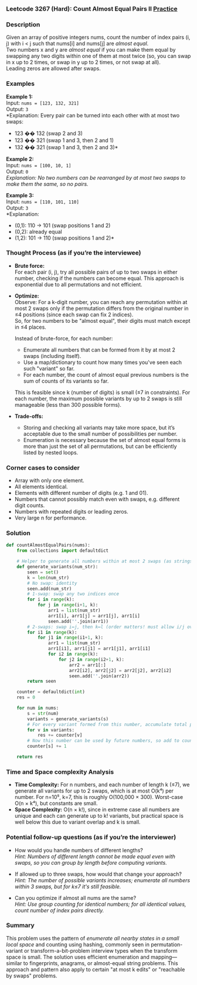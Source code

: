 ### Leetcode 3267 (Hard): Count Almost Equal Pairs II [Practice](https://leetcode.com/problems/count-almost-equal-pairs-ii)

### Description  
Given an array of positive integers nums, count the number of index pairs (i, j) with i < j such that nums[i] and nums[j] are *almost equal*.  
Two numbers x and y are *almost equal* if you can make them equal by swapping any two digits within one of them at most twice (so, you can swap in x up to 2 times, or swap in y up to 2 times, or not swap at all).  
Leading zeros are allowed after swaps.

### Examples  

**Example 1:**  
Input: `nums = [123, 132, 321]`  
Output: `3`  
*Explanation: Every pair can be turned into each other with at most two swaps:  
- 123 �� 132 (swap 2 and 3)  
- 123 �� 321 (swap 1 and 3, then 2 and 1)  
- 132 �� 321 (swap 1 and 3, then 2 and 3)*

**Example 2:**  
Input: `nums = [100, 10, 1]`  
Output: `0`  
*Explanation: No two numbers can be rearranged by at most two swaps to make them the same, so no pairs.*

**Example 3:**  
Input: `nums = [110, 101, 110]`  
Output: `3`  
*Explanation:  
- (0,1): 110 → 101 (swap positions 1 and 2)  
- (0,2): already equal  
- (1,2): 101 → 110 (swap positions 1 and 2)*


### Thought Process (as if you’re the interviewee)  
- **Brute force:**  
  For each pair (i, j), try all possible pairs of up to two swaps in either number, checking if the numbers can become equal. This approach is exponential due to all permutations and not efficient.

- **Optimize:**  
  Observe: For a k-digit number, you can reach any permutation within at most 2 swaps only if the permutation differs from the original number in ≤4 positions (since each swap can fix 2 indices).  
  So, for two numbers to be "almost equal", their digits must match except in ≤4 places.  

  Instead of brute-force, for each number:
  - Enumerate all numbers that can be formed from it by at most 2 swaps (including itself).
  - Use a map/dictionary to count how many times you've seen each such "variant" so far.
  - For each number, the count of almost equal previous numbers is the sum of counts of its variants so far.

  This is feasible since k (number of digits) is small (≤7 in constraints). For each number, the maximum possible variants by up to 2 swaps is still manageable (less than 300 possible forms).

- **Trade-offs:**  
  - Storing and checking all variants may take more space, but it’s acceptable due to the small number of possibilities per number.
  - Enumeration is necessary because the set of almost equal forms is more than just the set of all permutations, but can be efficiently listed by nested loops.


### Corner cases to consider  
- Array with only one element.
- All elements identical.
- Elements with different number of digits (e.g. 1 and 01).
- Numbers that cannot possibly match even with swaps, e.g. different digit counts.
- Numbers with repeated digits or leading zeros.
- Very large n for performance.


### Solution

```python
def countAlmostEqualPairs(nums):
    from collections import defaultdict

    # Helper to generate all numbers within at most 2 swaps (as strings)
    def generate_variants(num_str):
        seen = set()
        k = len(num_str)
        # No swap: identity
        seen.add(num_str)
        # 1-swap: swap any two indices once
        for i in range(k):
            for j in range(i+1, k):
                arr1 = list(num_str)
                arr1[i], arr1[j] = arr1[j], arr1[i]
                seen.add(''.join(arr1))
        # 2-swaps: swap i↔j, then k↔l (order matters! must allow i/j overlap with k/l)
        for i1 in range(k):
            for j1 in range(i1+1, k):
                arr1 = list(num_str)
                arr1[i1], arr1[j1] = arr1[j1], arr1[i1]
                for i2 in range(k):
                    for j2 in range(i2+1, k):
                        arr2 = arr1[:]
                        arr2[i2], arr2[j2] = arr2[j2], arr2[i2]
                        seen.add(''.join(arr2))
        return seen

    counter = defaultdict(int)
    res = 0

    for num in nums:
        s = str(num)
        variants = generate_variants(s)
        # For every variant formed from this number, accumulate total previously seen
        for v in variants:
            res += counter[v]
        # Now this number can be used by future numbers, so add to counter
        counter[s] += 1

    return res
```

### Time and Space complexity Analysis  

- **Time Complexity:** For n numbers, and each number of length k (≤7), we generate all variants for up to 2 swaps, which is at most O(k⁴) per number. For n=10⁵, k=7, this is roughly O(100,000 × 300). Worst-case O(n × k⁴), but constants are small.
- **Space Complexity:** O(n × k!), since in extreme case all numbers are unique and each can generate up to k! variants, but practical space is well below this due to variant overlap and k is small.


### Potential follow-up questions (as if you’re the interviewer)  

- How would you handle numbers of different lengths?  
  *Hint: Numbers of different length cannot be made equal even with swaps, so you can group by length before computing variants.*

- If allowed up to three swaps, how would that change your approach?  
  *Hint: The number of possible variants increases; enumerate all numbers within 3 swaps, but for k≤7 it's still feasible.*

- Can you optimize if almost all nums are the same?  
  *Hint: Use group counting for identical numbers; for all identical values, count number of index pairs directly.*

### Summary
This problem uses the pattern of *enumerate all nearby states in a small local space* and counting using hashing, commonly seen in permutation-variant or transform-a-bit-problem interview types when the transform space is small. The solution uses efficient enumeration and mapping—similar to fingerprints, anagrams, or almost-equal string problems. This approach and pattern also apply to certain "at most k edits" or "reachable by swaps" problems.